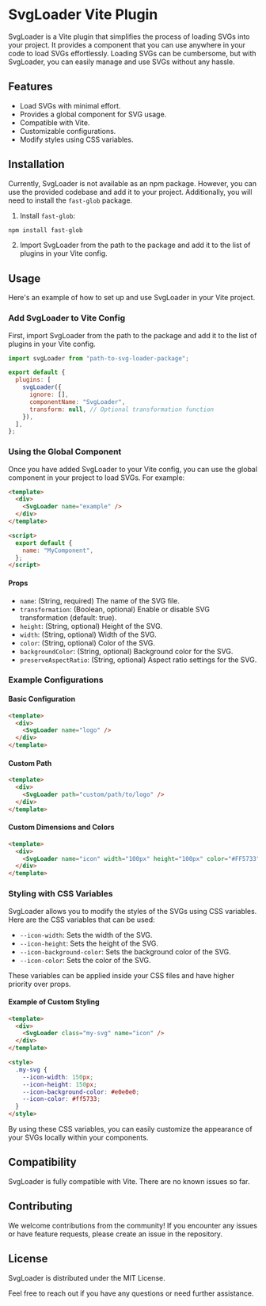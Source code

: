 # SvgLoader Vite Plugin

SvgLoader is a Vite plugin that simplifies the process of loading SVGs into your project. It provides a component that you can use anywhere in your code to load SVGs effortlessly. Loading SVGs can be cumbersome, but with SvgLoader, you can easily manage and use SVGs without any hassle.

## Features

- Load SVGs with minimal effort.
- Provides a global component for SVG usage.
- Compatible with Vite.
- Customizable configurations.
- Modify styles using CSS variables.

## Installation

Currently, SvgLoader is not available as an npm package. However, you can use the provided codebase and add it to your project. Additionally, you will need to install the `fast-glob` package.

1. Install `fast-glob`:

```bash
npm install fast-glob
```

2. Import SvgLoader from the path to the package and add it to the list of plugins in your Vite config.

## Usage

Here's an example of how to set up and use SvgLoader in your Vite project.

### Add SvgLoader to Vite Config

First, import SvgLoader from the path to the package and add it to the list of plugins in your Vite config.

```javascript
import svgLoader from "path-to-svg-loader-package";

export default {
  plugins: [
    svgLoader({
      ignore: [],
      componentName: "SvgLoader",
      transform: null, // Optional transformation function
    }),
  ],
};
```

### Using the Global Component

Once you have added SvgLoader to your Vite config, you can use the global component in your project to load SVGs. For example:

```html
<template>
  <div>
    <SvgLoader name="example" />
  </div>
</template>

<script>
  export default {
    name: "MyComponent",
  };
</script>
```

#### Props

- `name`: (String, required) The name of the SVG file.
- `transformation`: (Boolean, optional) Enable or disable SVG transformation (default: true).
- `height`: (String, optional) Height of the SVG.
- `width`: (String, optional) Width of the SVG.
- `color`: (String, optional) Color of the SVG.
- `backgroundColor`: (String, optional) Background color for the SVG.
- `preserveAspectRatio`: (String, optional) Aspect ratio settings for the SVG.

### Example Configurations

#### Basic Configuration

```html
<template>
  <div>
    <SvgLoader name="logo" />
  </div>
</template>
```

#### Custom Path

```html
<template>
  <div>
    <SvgLoader path="custom/path/to/logo" />
  </div>
</template>
```

#### Custom Dimensions and Colors

```html
<template>
  <div>
    <SvgLoader name="icon" width="100px" height="100px" color="#FF5733" backgroundColor="#FFF" />
  </div>
</template>
```

### Styling with CSS Variables

SvgLoader allows you to modify the styles of the SVGs using CSS variables. Here are the CSS variables that can be used:

- `--icon-width`: Sets the width of the SVG.
- `--icon-height`: Sets the height of the SVG.
- `--icon-background-color`: Sets the background color of the SVG.
- `--icon-color`: Sets the color of the SVG.

These variables can be applied inside your CSS files and have higher priority over props.

#### Example of Custom Styling

```html
<template>
  <div>
    <SvgLoader class="my-svg" name="icon" />
  </div>
</template>

<style>
  .my-svg {
    --icon-width: 150px;
    --icon-height: 150px;
    --icon-background-color: #e0e0e0;
    --icon-color: #ff5733;
  }
</style>
```

By using these CSS variables, you can easily customize the appearance of your SVGs locally within your components.

## Compatibility

SvgLoader is fully compatible with Vite. There are no known issues so far.

## Contributing

We welcome contributions from the community! If you encounter any issues or have feature requests, please create an issue in the repository.

## License

SvgLoader is distributed under the MIT License.

Feel free to reach out if you have any questions or need further assistance.
